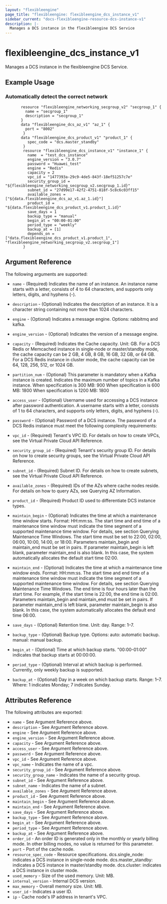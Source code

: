 ```yaml
---
layout: "flexibleengine"
page_title: "flexibleengine: flexibleengine_dcs_instance_v1"
sidebar_current: "docs-flexibleengine-resource-dcs-instance-v1"
description: |-
  Manages a DCS instance in the flexibleengine DCS Service
---
```


# flexibleengine\_dcs\_instance_v1

Manages a DCS instance in the flexibleengine DCS Service.

## Example Usage

### Automatically detect the correct network

```hcl
       resource "flexibleengine_networking_secgroup_v2" "secgroup_1" {
         name = "secgroup_1"
         description = "secgroup_1"
       }
       data "flexibleengine_dcs_az_v1" "az_1" {
         port = "8002"
		}
       data "flexibleengine_dcs_product_v1" "product_1" {
          spec_code = "dcs.master_standby"
		}
		resource "flexibleengine_dcs_instance_v1" "instance_1" {
		  name  = "test_dcs_instance"
          engine_version = "3.0.7"
          password = "Huawei_test"
          engine = "Redis"
          capacity = 2
          vpc_id = "1477393a-29c9-4de5-843f-18ef51257c7e"
          security_group_id = "${flexibleengine_networking_secgroup_v2.secgroup_1.id}"
          subnet_id = "27d99e17-42f2-4751-818f-5c8c6c03ff15"
          available_zones = ["${data.flexibleengine_dcs_az_v1.az_1.id}"]
          product_id = "${data.flexibleengine_dcs_product_v1.product_1.id}"
          save_days = 1
          backup_type = "manual"
          begin_at = "00:00-01:00"
          period_type = "weekly"
          backup_at = [1]
          depends_on = ["data.flexibleengine_dcs_product_v1.product_1", "flexibleengine_networking_secgroup_v2.secgroup_1"]
		}
```

## Argument Reference

The following arguments are supported:

* `name` - (Required) Indicates the name of an instance. An instance name starts with a letter,
	consists of 4 to 64 characters, and supports only letters, digits, and hyphens (-).

* `description` - (Optional) Indicates the description of an instance. It is a character
    string containing not more than 1024 characters.

* `engine` - (Optional) Indicates a message engine. Options: rabbitmq and kafka.

* `engine_version` - (Optional) Indicates the version of a message engine.

* `capacity` - (Required) Indicates the Cache capacity. Unit: GB.
    For a DCS Redis or Memcached instance in single-node or master/standby mode, the cache
    capacity can be 2 GB, 4 GB, 8 GB, 16 GB, 32 GB, or 64 GB.
    For a DCS Redis instance in cluster mode, the cache capacity can be 64, 128, 256, 512,
    or 1024 GB.

* `partition_num` - (Optional) This parameter is mandatory when a Kafka instance is created.
    Indicates the maximum number of topics in a Kafka instance.
    When specification is 300 MB: 900
    When specification is 600 MB: 1800
    When specification is 1200 MB: 1800

* `access_user` - (Optional) Username used for accessing a DCS instance after password
    authentication. A username starts with a letter, consists of 1 to 64 characters,
    and supports only letters, digits, and hyphens (-).

* `password` - (Optional) Password of a DCS instance.
    The password of a DCS Redis instance must meet the following complexity requirements:

* `vpc_id` - (Required) Tenant's VPC ID. For details on how to create VPCs, see the
    Virtual Private Cloud API Reference.

* `security_group_id` - (Required) Tenant's security group ID. For details on how to
    create security groups, see the Virtual Private Cloud API Reference.

* `subnet_id` - (Required) Subnet ID. For details on how to create subnets, see the
    Virtual Private Cloud API Reference.

* `available_zones` - (Required) IDs of the AZs where cache nodes reside. For details
    on how to query AZs, see Querying AZ Information.

* `product_id` - (Required) Product ID used to differentiate DCS instance types.

* `maintain_begin` - (Optional) Indicates the time at which a maintenance time window starts.
    Format: HH:mm:ss.
    The start time and end time of a maintenance time window must indicate the time segment of
	a supported maintenance time window. For details, see section Querying Maintenance Time Windows.
    The start time must be set to 22:00, 02:00, 06:00, 10:00, 14:00, or 18:00.
    Parameters maintain_begin and maintain_end must be set in pairs. If parameter maintain_begin
	is left blank, parameter maintain_end is also blank. In this case, the system automatically
	allocates the default start time 02:00.

* `maintain_end` - (Optional) Indicates the time at which a maintenance time window ends.
    Format: HH:mm:ss.
    The start time and end time of a maintenance time window must indicate the time segment of
	a supported maintenance time window. For details, see section Querying Maintenance Time Windows.
    The end time is four hours later than the start time. For example, if the start time is 22:00,
	the end time is 02:00.
    Parameters maintain_begin and maintain_end must be set in pairs. If parameter maintain_end is left
	blank, parameter maintain_begin is also blank. In this case, the system automatically allocates
	the default end time 06:00.

* `save_days` - (Optional) Retention time. Unit: day. Range: 1–7.

* `backup_type` - (Optional) Backup type. Options:
    auto: automatic backup.
    manual: manual backup.

* `begin_at` - (Optional) Time at which backup starts. "00:00-01:00" indicates that backup
    starts at 00:00:00.

* `period_type` - (Optional) Interval at which backup is performed. Currently, only weekly
    backup is supported.

* `backup_at` - (Optional) Day in a week on which backup starts. Range: 1–7. Where: 1
    indicates Monday; 7 indicates Sunday.

## Attributes Reference

The following attributes are exported:


* `name` - See Argument Reference above.
* `description` - See Argument Reference above.
* `engine` - See Argument Reference above.
* `engine_version` - See Argument Reference above.
* `capacity` - See Argument Reference above.
* `access_user` - See Argument Reference above.
* `password` - See Argument Reference above.
* `vpc_id` - See Argument Reference above.
* `vpc_name` - Indicates the name of a vpc.
* `security_group_id` - See Argument Reference above.
* `security_group_name` - Indicates the name of a security group.
* `subnet_id` - See Argument Reference above.
* `subnet_name` - Indicates the name of a subnet.
* `available_zones` - See Argument Reference above.
* `product_id` - See Argument Reference above.
* `maintain_begin` - See Argument Reference above.
* `maintain_end` - See Argument Reference above.
* `save_days` - See Argument Reference above.
* `backup_type` - See Argument Reference above.
* `begin_at` - See Argument Reference above.
* `period_type` - See Argument Reference above.
* `backup_at` - See Argument Reference above.
* `order_id` - An order ID is generated only in the monthly or yearly billing mode.
    In other billing modes, no value is returned for this parameter.
* `port` - Port of the cache node.
* `resource_spec_code` - Resource specifications.
    dcs.single_node: indicates a DCS instance in single-node mode.
    dcs.master_standby: indicates a DCS instance in master/standby mode.
    dcs.cluster: indicates a DCS instance in cluster mode.
* `used_memory` - Size of the used memory. Unit: MB.
* `internal_version` - Internal DCS version.
* `max_memory` - Overall memory size. Unit: MB.
* `user_id` - Indicates a user ID.
* `ip` - Cache node's IP address in tenant's VPC.
